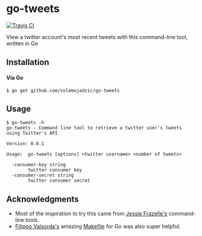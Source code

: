 # go-tweets

[![Travis CI](https://img.shields.io/travis/colemujadzic/go-tweets.svg?style=for-the-badge)](https://travis-ci.org/colemujadzic/go-tweets)

View a twitter account's most recent tweets with this command-line tool, written in Go

## Installation

#### Via Go

```console
$ go get github.com/colemujadzic/go-tweets
```

## Usage

```console
$ go-tweets -h
go-tweets - Command line tool to retrieve a twitter user's tweets using Twitter's API

Version: 0.0.1

Usage:  go-tweets [options] <twitter username> <number of tweets>

  -consumer-key string
        twitter consumer key
  -consumer-secret string
        twitter consumer secret
```

## Acknowledgments

* Most of the inspiration to try this came from [Jessie Frazelle's](https://github.com/jessfraz/) command-line tools.
* [Filippo Valsorda's](https://github.com/FiloSottile) amazing [Makefile](https://github.com/cloudflare/hellogopher) for Go was also super helpful.
